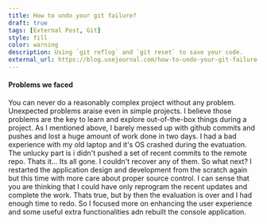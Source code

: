 ```yaml
---
title: How to undo your git failure?
draft: true
tags: [External Post, Git]
style: fill
color: warning
description: Using `git reflog` and `git reset` to save your code.
external_url: https://blog.usejournal.com/how-to-undo-your-git-failure-b76e31ecac74
---
```


#### Problems we faced
You can never do a reasonably complex project without any problem. Unexpected problems araise even in simple projects. I believe those problems are the key to learn and explore out-of-the-box things during a project. As I mentioned above, I barely messed up with github commits and pushes and lost a huge amount of work done in two days. I had a bad experience with my old laptop and it's OS crashed during the evatuation. The unlucky part is i didn't pushed a set of recent commits to the remote repo. Thats it... Its all gone. I couldn't recover any of them. So what next? I restarted the application design and development from the scratch again but this time with more care about proper source control. I can sense that you are thinking that I could have only reprogram the recent updates and complete the work. Thats true, but by then the evaluation is over and I had enough time to redo. So I focused more on enhancing the user experience and some useful extra functionalities adn rebuilt the console application.